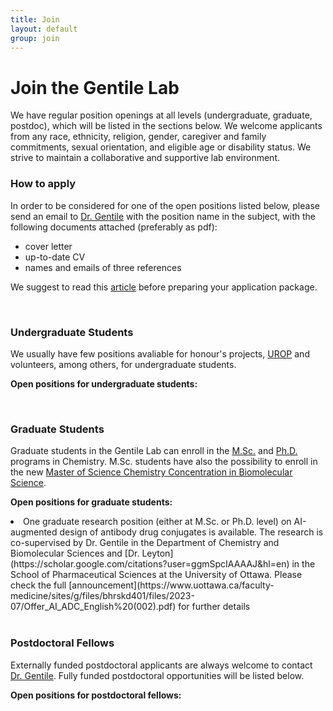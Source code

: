 ```yaml
---
title: Join
layout: default
group: join
---
```


# Join the Gentile Lab
We have regular position openings at all levels (undergraduate, graduate, postdoc), which will be listed in the sections below. We welcome applicants from any race, ethnicity, religion, gender, caregiver and family commitments, sexual orientation, and eligible age or disability status. We strive to maintain a collaborative and supportive lab environment.

### How to apply

In order to be considered for one of the open positions listed below, please send an email to [Dr. Gentile](fgentile@uottawa.ca) with the position name in the subject, with the following documents attached (preferably as pdf):

- cover letter
- up-to-date CV
- names and emails of three references

We suggest to read this [article](https://www.nature.com/articles/d41586-023-00786-8) before preparing your application package.

<br>

###  Undergraduate Students

We usually have few positions avaliable for honour's projects, [UROP](https://www.uottawa.ca/research-innovation/sites/g/files/bhrskd326/files/2022-08/IREX%20Guidelines%20-%20UROP%202022-23_2.pdf) and volunteers, among others, for undergraduate students.

**Open positions for undergraduate students:**

<br>

### Graduate Students

Graduate students in the Gentile Lab can enroll in the [M.Sc.](https://catalogue.uottawa.ca/en/graduate/master-science-chemistry/) and [Ph.D.](https://catalogue.uottawa.ca/en/graduate/doctorate-philosophy-chemistry/)  programs in Chemistry. M.Sc. students have also the possibility to enroll in the new [Master of Science Chemistry Concentration in Biomolecular Science](https://catalogue.uottawa.ca/en/graduate/master-science-chemistry-concentration-biomolecular-science).

**Open positions for graduate students:**

<li>One graduate research position (either at M.Sc. or Ph.D. level) on AI-augmented design of antibody drug conjugates is available. The research is co-supervised by Dr. Gentile in the Department of Chemistry and Biomolecular Sciences and [Dr. Leyton](https://scholar.google.com/citations?user=ggmSpcIAAAAJ&hl=en) in the School of Pharmaceutical Sciences at the University of Ottawa. Please check the full [announcement](https://www.uottawa.ca/faculty-medicine/sites/g/files/bhrskd401/files/2023-07/Offer_AI_ADC_English%20(002).pdf) for further details</li>

<br>

### Postdoctoral Fellows

Externally funded postdoctoral applicants are always welcome to contact [Dr. Gentile](fgentile@uottawa.ca). Fully funded postdoctoral opportunities will be listed below.

**Open positions for postdoctoral fellows:**

<br>
